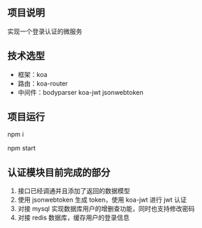 ## 项目说明

实现一个登录认证的微服务

## 技术选型

- 框架：koa
- 路由：koa-router
- 中间件：bodyparser koa-jwt jsonwebtoken

## 项目运行

npm i

npm start

## 认证模块目前完成的部分

1. 接口已经调通并且添加了返回的数据模型
2. 使用 jsonwebtoken 生成 token，使用 koa-jwt 进行 jwt 认证
3. 对接 mysql 实现数据库用户的增删查功能，同时也支持修改密码
4. 对接 redis 数据库，缓存用户的登录信息
